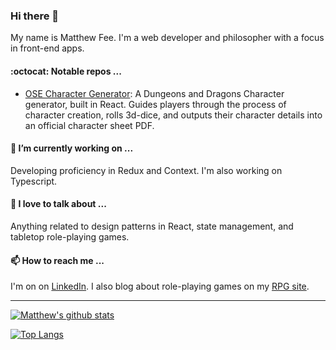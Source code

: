 ### Hi there 👋

My name is Matthew Fee. I'm a web developer and philosopher with a focus in front-end apps.

#### :octocat: Notable repos ...

- [OSE Character Generator](https://github.com/matthewfee/OSECharacterGeneratorr): A Dungeons and Dragons Character generator, built in React. Guides players through the process of character creation, rolls 3d-dice, and outputs their character details into an official character sheet PDF.

#### 🔭 I’m currently working on ...

Developing proficiency in Redux and Context. I'm also working on Typescript. 

#### 💬 I love to talk about ...

Anything related to design patterns in React, state management, and tabletop role-playing games.

#### 📫 How to reach me ...

I'm on on [LinkedIn](https://www.linkedin.com/in/matthew-fee-733160140/). I also  blog about role-playing games on my [RPG site](https://eviltables.dev/).

<!--**matthewfee.matthewfee** is a ✨ _special_ ✨ repository because its `README.md` (this file) appears on your GitHub profile.

Here are some ideas to get you started:

- 🔭 I’m currently working on ...
- 🌱 I’m currently learning ...
- 👯 I’m looking to collaborate on ...
- 🤔 I’m looking for help with ...
- 💬 Ask me about ...
- 📫 How to reach me: ...
- 😄 Pronouns: ...
- ⚡ Fun fact: ...
-->

----

[![Matthew's github stats](https://github-readme-stats.vercel.app/api?username=matthewfee&theme=tokyonight)](https://github.com/anuraghazra/github-readme-stats)

[![Top Langs](https://github-readme-stats.vercel.app/api/top-langs/?username=matthewfee&theme=tokyonight&hide=html,css&layout=compact)](https://github.com/anuraghazra/github-readme-stats)


